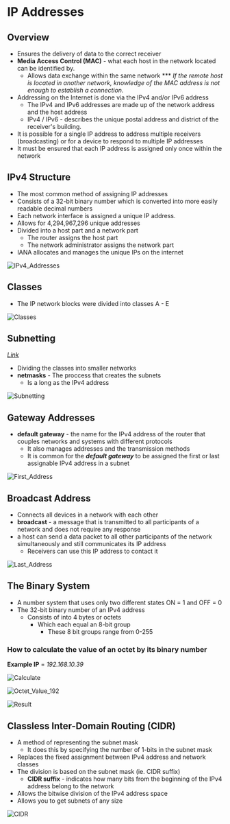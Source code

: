 # IP Addresses

## Overview
- Ensures the delivery of data to the correct receiver
- **Media Access Control (MAC)** - what each host in the network located can be identified by.
    - Allows data exchange within the same network
    *** *If the remote host is located in another network, knowledge of the MAC address is not enough to establish a connection.*
- Addressing on the Internet is done via the IPv4 and/or IPv6 address
    - The IPv4 and IPv6 addresses are made up of the network address and the host address
    - IPv4 / IPv6 - describes the unique postal address and district of the receiver's building.
- It is possible for a single IP address to address multiple receivers (broadcasting) or for a device to respond to multiple IP addresses
- It must be ensured that each IP address is assigned only once within the network

## IPv4 Structure
- The most common method of assigning IP addresses
- Consists of a 32-bit binary number which is converted into more easily readable decimal numbers
- Each network interface is assigned a unique IP address.
- Allows for 4,294,967,296 unique addresses
- Divided into a host part and a network part
    - The router assigns the host part
    - The network administrator assigns the network part
- IANA allocates and manages the unique IPs on the internet

![IPv4_Addresses](../images/Screenshot%202025-01-28%20at%2011.10.51 AM.png)

## Classes
- The IP network blocks were divided into classes A - E

![Classes](../images/Screenshot%202025-01-28%20at%2011.15.05 AM.png)

## Subnetting
*[Link](./subnetting.md)*

- Dividing the classes into smaller networks
- **netmasks** - The proccess that creates the subnets
    - Is a long as the IPv4 address

![Subnetting](../images/Screenshot%202025-01-28%20at%2011.19.14 AM.png)

## Gateway Addresses
- **default gateway** - the name for the IPv4 address of the router that couples networks and systems with different protocols
    - It also manages addresses and the transmission methods
    - It is common for the ***default gateway*** to be assigned the first or last assignable IPv4 address in a subnet

![First_Address](../images/Screenshot%202025-01-28%20at%2011.22.41 AM.png)

## Broadcast Address
- Connects all devices in a network with each other
- **broadcast** - a message that is transmitted to all participants of a network and does not require any response
- a host can send a data packet to all other participants of the network simultaneously and still communicates its IP address
    - Receivers can use this IP address to contact it

![Last_Address](../images/Screenshot%202025-01-28%20at%2011.28.49 AM.png)

## The Binary System
- A number system that uses only two different states ON = 1 and OFF = 0
- The 32-bit binary number of an IPv4 address
    - Consists of into 4 bytes or octets
        - Which each equal an 8-bit group
            - These 8 bit groups range from 0-255

### How to calculate the value of an octet by its binary number

**Example IP** = *192.168.10.39*

![Calculate](../images/Screenshot%202025-01-28%20at%2011.43.43 AM.png)

![Octet_Value_192](../images/Screenshot%202025-01-28%20at%2011.35.38 AM.png)

![Result](../images/Screenshot%202025-01-28%20at%2011.44.48 AM.png)

## Classless Inter-Domain Routing (CIDR)
- A method of representing the subnet mask
    - It does this by specifying the number of 1-bits in the subnet mask
- Replaces the fixed assignment between IPv4 address and network classes
- The division is based on the subnet mask (ie. CIDR suffix)
    - **CIDR suffix** - indicates how many bits from the beginning of the IPv4 address belong to the network
- Allows the bitwise division of the IPv4 address space
- Allows you to get subnets of any size

![CIDR](../images/Screenshot%202025-01-28%20at%2011.51.51 AM.png)